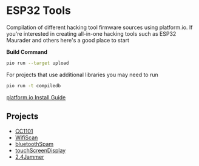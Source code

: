 # ESP32 Tools

Compilation of different hacking tool firmware sources using platform.io. If you're interested in creating all-in-one hacking tools such as ESP32 Maurader and others here's a good place to start

**Build Command**
```bash
pio run --target upload
```

For projects that use additional libraries you may need to run 
```bash
pio run -t compiledb
```

[platform.io Install Guide](https://docs.platformio.org/en/latest/core/installation/methods/installer-script.html)

## Projects
- [CC1101](./CC1101/ReadME.md)
- [WifiScan](./WifiScan/ReadME.md)
- [bluetoothSpam](./bluetoothSpam/ReadME.md)
- [touchScreenDisplay](./touchScreenDisplay/ReadME.md)
- [2.4Jammer](./2.4Jammer/ReadME.md)
